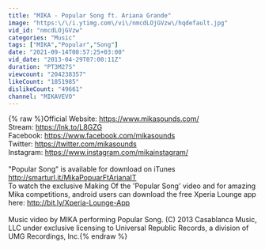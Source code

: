 ```yaml
---
title: "MIKA - Popular Song ft. Ariana Grande"
image: "https:\/\/i.ytimg.com\/vi\/nmcdLOjGVzw\/hqdefault.jpg"
vid_id: "nmcdLOjGVzw"
categories: "Music"
tags: ["MIKA","Popular","Song"]
date: "2021-09-14T08:57:25+03:00"
vid_date: "2013-04-29T07:00:11Z"
duration: "PT3M27S"
viewcount: "204238357"
likeCount: "1851985"
dislikeCount: "49661"
channel: "MIKAVEVO"
---
```

{% raw %}Official Website: <a rel="nofollow" target="blank" href="https://www.mikasounds.com/">https://www.mikasounds.com/</a><br />Stream: <a rel="nofollow" target="blank" href="https://lnk.to/L8GZG">https://lnk.to/L8GZG</a><br />Facebook: <a rel="nofollow" target="blank" href="https://www.facebook.com/mikasounds">https://www.facebook.com/mikasounds</a><br />Twitter: <a rel="nofollow" target="blank" href="https://twitter.com/mikasounds">https://twitter.com/mikasounds</a><br />Instagram: <a rel="nofollow" target="blank" href="https://www.instagram.com/mikainstagram/">https://www.instagram.com/mikainstagram/</a><br /><br />&quot;Popular Song&quot; is available for download on iTunes <a rel="nofollow" target="blank" href="http://smarturl.it/MikaPopuarFtArianaIT">http://smarturl.it/MikaPopuarFtArianaIT</a><br />To watch the exclusive Making Of the 'Popular Song' video and for amazing Mika competitions, android users can download the free Xperia Lounge app here: <a rel="nofollow" target="blank" href="http://bit.ly/Xperia-Lounge-App">http://bit.ly/Xperia-Lounge-App</a> <br /><br />Music video by MIKA performing Popular Song. (C) 2013 Casablanca Music, LLC under exclusive licensing to Universal Republic Records, a division of UMG Recordings, Inc.{% endraw %}
